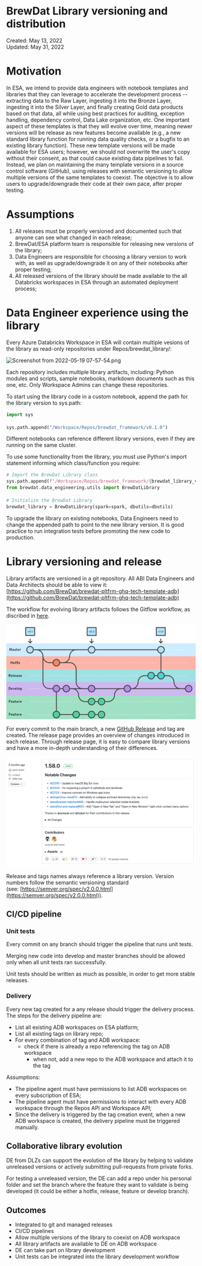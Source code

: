 # BrewDat Library versioning and distribution

Created: May 13, 2022  
Updated: May 31, 2022

# Motivation

In ESA, we intend to provide data engineers with notebook templates and libraries that they can leverage to accelerate the development process -- extracting data to the Raw Layer, ingesting it into the Bronze Layer, ingesting it into the Silver Layer, and finally creating Gold data products based on that data, all while using best practices for auditing, exception handling, dependency control, Data Lake organization, etc. One important aspect of these templates is that they will evolve over time, meaning newer versions will be release as new features become available (e.g., a new standard library function for running data quality checks, or a bugfix to an existing library function). These new template versions will be made available for ESA users; however, we should not overwrite the user's copy without their consent, as that could cause existing data pipelines to fail. Instead, we plan on maintaining the many template versions in a source control software (GitHub), using releases with semantic versioning to allow multiple versions of the same templates to coexist. The objective is to allow users to upgrade/downgrade their code at their own pace, after proper testing.

# Assumptions

1. All releases must be properly versioned and documented such that anyone can see what changed in each release;
2. BrewDat/ESA platform team is responsible for releasing new versions of the library;
3. Data Engineers are responsible for choosing a library version to work with, as well as upgrade/downgrade it on any of their notebooks after proper testing; 
4. All released versions of the library should be made available to the all Databricks workspaces in ESA through an automated deployment process;

# Data Engineer experience using the library

Every Azure Databricks Workspace in ESA will contain multiple vesions of the library as read-only repositories under Repos/brewdat_library/:

![Screenshot from 2022-05-19 07-57-54.png](img/library_release_workflow/Screenshot_from_2022-05-19_07-57-54.png)

Each repository includes multiple library artifacts, including: Python modules and scripts, sample notebooks, markdown documents such as this one, etc. Only Workspace Admins can change these repositories.

To start using the library code in a custom notebook, append the path for the library version to sys.path: 

```python
import sys

sys.path.append("/Workspace/Repos/brewdat_framework/v0.1.0")
```

Different notebooks can reference different library versions, even if they are running on the same cluster. 

To use some functionality from the library, you must use Python's import statement informing which class/function you require:

```python
# Import the BrewDat Library class
sys.path.append(f"/Workspace/Repos/brewdat_framework/{brewdat_library_version}")
from brewdat.data_engineering.utils import BrewDatLibrary

# Initialize the BrewDat Library
brewdat_library = BrewDatLibrary(spark=spark, dbutils=dbutils)
```

To upgrade the library on existing notebooks, Data Engineers need to change the appended path to point to the new library version. It is good practice to run integration tests before promoting the new code to production.

# Library versioning and release

Library artifacts are versioned in a git repository. All ABI Data Engineers and Data Architects should be able to view it: [https://github.com/BrewDat/brewdat-pltfrm-ghq-tech-template-adb](https://github.com/BrewDat/brewdat-pltfrm-ghq-tech-template-adb)

The workflow for evolving library artifacts follows the Gitflow workflow, as discribed in [here](https://www.atlassian.com/git/tutorials/comparing-workflows/gitflow-workflow).

![gitflow.png](framework_release_workflow/gitflow.png)

For every commit to the main branch, a new [GitHub Release](https://docs.github.com/en/repositories/releasing-projects-on-github/managing-releases-in-a-repository) and tag are created. The release page provides an overview of changes introduced in each release. Through release page, it is easy to compare library versions and have a more in-depth understanding of their differences.

![refreshed-releases-overview-with-contributors.png](framework_release_workflow/refreshed-releases-overview-with-contributors.png)

Release and tags names always reference a library version. Version numbers follow the semantic versioning standard (see: [https://semver.org/spec/v2.0.0.html](https://semver.org/spec/v2.0.0.html)).

## CI/CD pipeline

### Unit tests

Every commit on any branch should trigger the pipeline that runs unit tests. 

Merging new code into develop and master branches should be allowed only when all unit tests ran successfully.

Unit tests should be written as much as possible, in order to get more stable releases.

### Delivery

Every new tag created for a any release should trigger the delivery process. The steps for the delivery pipeline are:

- List all existing ADB workspaces on ESA platform;
- List all existing tags on library repo;
- For every combination of tag and ADB workspace:
    - check if there is already a repo referencing the tag on ADB workspace
        - when not, add a new repo to the ADB workspace and attach it to the tag

Assumptions:
- The pipeline agent must have permissions to list ADB workspaces on every subscription of ESA;
- The pipeline agent must have permissions to interact with every ADB workspace through the Repos API and Workspace API;
- Since the delivery is triggered by the tag creation event, when a new ADB workspace is created, the delivery pipeline must be triggered manually.

## Collaborative library evolution

DE from DLZs can support the evolution of the library by helping to validate unreleased versions or actively submitting pull-requests from private forks.

For testing a unreleased version, the DE can add a repo under his personal folder and set the branch where the feature they want to validate is being developed (it could be either a hotfix, release, feature or develop branch).

## Outcomes

- Integrated to git and managed releases
- CI/CD pipelines
- Allow multiple versions of the library to coexist on ADB workspace
- All library artifacts are available to DE on ADB workspace
- DE can take part on library development
- Unit tests can be integrated into the library development workflow
